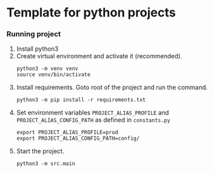 # Template for python projects

### Running project
1. Install python3
2. Create virtual environment and activate it (recommended). 
   ```
   python3 -m venv venv
   source venv/bin/activate
   ```
3. Install requirements. Goto root of the project and run the command.
   ```
   python3 -m pip install -r requirements.txt
   ```
4. Set environment variables `PROJECT_ALIAS_PROFILE` and `PROJECT_ALIAS_CONFIG_PATH` as defined in `constants.py`
   ```
   export PROJECT_ALIAS_PROFILE=prod
   export PROJECT_ALIAS_CONFIG_PATH=config/ 
   ```
5. Start the project.
    ```
    python3 -m src.main
    ```